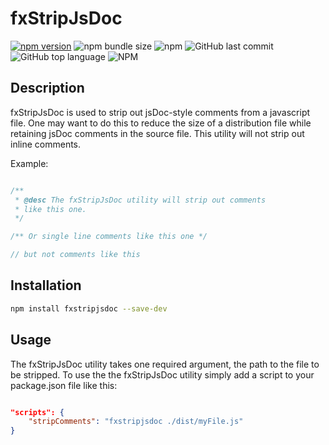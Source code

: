 # fxStripJsDoc

[![npm version](https://badge.fury.io/js/fxstripjsdoc.svg)](https://badge.fury.io/js/fxstripjsdoc.js)
![npm bundle size](https://img.shields.io/bundlephobia/min/fxstripjsdoc)
![npm](https://img.shields.io/npm/dw/fxstripjsdoc)
![GitHub last commit](https://img.shields.io/github/last-commit/MichaelRFox/fxStripJsDoc)
![GitHub top language](https://img.shields.io/github/languages/top/MichaelRFox/fxStripJsDoc)
![NPM](https://img.shields.io/npm/l/fxstripjsdoc)

## Description

fxStripJsDoc is used to strip out jsDoc-style comments from a javascript file. One may want to do this to reduce the size of a distribution file while retaining jsDoc comments in the source file. This utility will not strip out inline comments.

Example: 

```javascript

/**
 * @desc The fxStripJsDoc utility will strip out comments
 * like this one.
 */

/** Or single line comments like this one */

// but not comments like this
````

## Installation

```bash
npm install fxstripjsdoc --save-dev
```

## Usage

The fxStripJsDoc utility takes one required argument, the path to the file to be stripped. To use the the fxStripJsDoc utility simply add a script to your package.json file like this:

```json

"scripts": {
	"stripComments": "fxstripjsdoc ./dist/myFile.js"
}

```